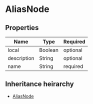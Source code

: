 

# AliasNode

## Properties

Name | Type | Required
-------- | -------- | --------
local | Boolean | optional
description | String | optional
name | String | required




## Inheritance heirarchy


* [AliasNode](AliasNode.md)

